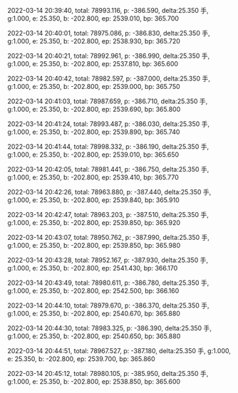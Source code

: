 2022-03-14 20:39:40, total: 78993.116, p: -386.590, delta:25.350 手, g:1.000, e: 25.350, b: -202.800, ep: 2539.010, bp: 365.700

2022-03-14 20:40:01, total: 78975.086, p: -386.830, delta:25.350 手, g:1.000, e: 25.350, b: -202.800, ep: 2538.930, bp: 365.720

2022-03-14 20:40:21, total: 78992.961, p: -386.990, delta:25.350 手, g:1.000, e: 25.350, b: -202.800, ep: 2537.810, bp: 365.600

2022-03-14 20:40:42, total: 78982.597, p: -387.000, delta:25.350 手, g:1.000, e: 25.350, b: -202.800, ep: 2539.000, bp: 365.750

2022-03-14 20:41:03, total: 78987.659, p: -386.710, delta:25.350 手, g:1.000, e: 25.350, b: -202.800, ep: 2539.690, bp: 365.800

2022-03-14 20:41:24, total: 78993.487, p: -386.030, delta:25.350 手, g:1.000, e: 25.350, b: -202.800, ep: 2539.890, bp: 365.740

2022-03-14 20:41:44, total: 78998.332, p: -386.190, delta:25.350 手, g:1.000, e: 25.350, b: -202.800, ep: 2539.010, bp: 365.650

2022-03-14 20:42:05, total: 78981.441, p: -386.750, delta:25.350 手, g:1.000, e: 25.350, b: -202.800, ep: 2539.410, bp: 365.770

2022-03-14 20:42:26, total: 78963.880, p: -387.440, delta:25.350 手, g:1.000, e: 25.350, b: -202.800, ep: 2539.840, bp: 365.910

2022-03-14 20:42:47, total: 78963.203, p: -387.510, delta:25.350 手, g:1.000, e: 25.350, b: -202.800, ep: 2539.850, bp: 365.920

2022-03-14 20:43:07, total: 78950.762, p: -387.990, delta:25.350 手, g:1.000, e: 25.350, b: -202.800, ep: 2539.850, bp: 365.980

2022-03-14 20:43:28, total: 78952.167, p: -387.930, delta:25.350 手, g:1.000, e: 25.350, b: -202.800, ep: 2541.430, bp: 366.170

2022-03-14 20:43:49, total: 78980.611, p: -386.780, delta:25.350 手, g:1.000, e: 25.350, b: -202.800, ep: 2542.500, bp: 366.160

2022-03-14 20:44:10, total: 78979.670, p: -386.370, delta:25.350 手, g:1.000, e: 25.350, b: -202.800, ep: 2540.670, bp: 365.880

2022-03-14 20:44:30, total: 78983.325, p: -386.390, delta:25.350 手, g:1.000, e: 25.350, b: -202.800, ep: 2540.650, bp: 365.880

2022-03-14 20:44:51, total: 78967.527, p: -387.180, delta:25.350 手, g:1.000, e: 25.350, b: -202.800, ep: 2539.700, bp: 365.860

2022-03-14 20:45:12, total: 78980.105, p: -385.950, delta:25.350 手, g:1.000, e: 25.350, b: -202.800, ep: 2538.850, bp: 365.600